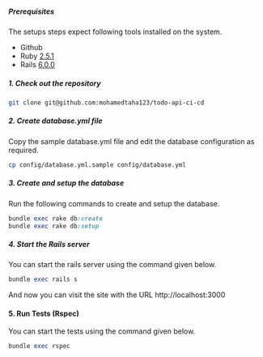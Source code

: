 ##### Prerequisites

The setups steps expect following tools installed on the system.

- Github
- Ruby [2.5.1](https://github.com/mohamedtaha123/todo-api-ci-cd/blob/master/.ruby-version#L1)
- Rails [6.0.0](https://github.com/mohamedtaha123/todo-api-ci-cd/blob/master/Gemfile#L12)

##### 1. Check out the repository

```bash
git clone git@github.com:mohamedtaha123/todo-api-ci-cd
```

##### 2. Create database.yml file

Copy the sample database.yml file and edit the database configuration as required.

```bash
cp config/database.yml.sample config/database.yml
```

##### 3. Create and setup the database

Run the following commands to create and setup the database.

```ruby
bundle exec rake db:create
bundle exec rake db:setup
```

##### 4. Start the Rails server

You can start the rails server using the command given below.

```ruby
bundle exec rails s
```

And now you can visit the site with the URL http://localhost:3000

#### 5. Run Tests (Rspec)
You can start the tests using the command given below.

```ruby
bundle exec rspec 
```

